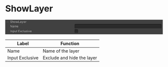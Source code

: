 
# ShowLayer
![ShowLayer](img/ActionShowLayer.jpg)

|  Label |  Function  |
| ----   | ---- |
| Name | Name of the layer |
| Input Exclusive | Exclude and hide the layer |